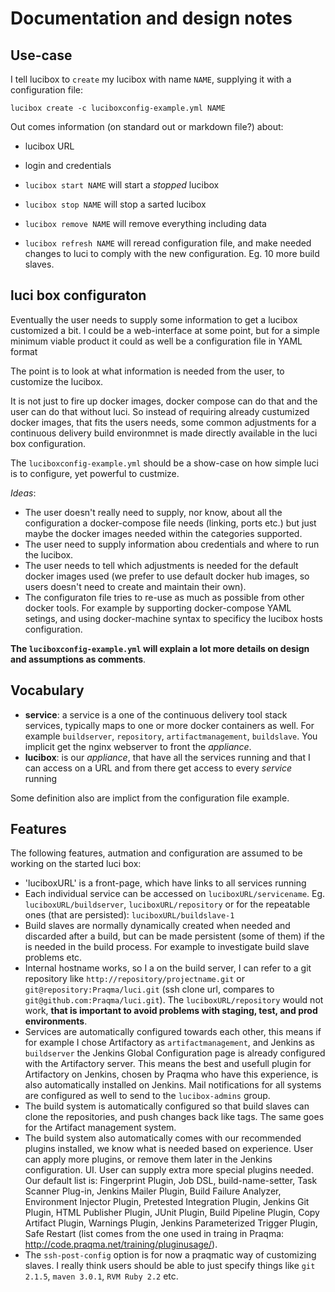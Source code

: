 # Documentation and design notes


## Use-case


I tell lucibox to `create` my lucibox with name `NAME`, supplying it with a configuration file:

	lucibox create -c luciboxconfig-example.yml NAME

Out comes information (on standard out or markdown file?) about:

* lucibox URL
* login and credentials


* `lucibox start NAME` will start a _stopped_ lucibox
* `lucibox stop NAME` will stop a sarted lucibox
* `lucibox remove NAME` will remove everything including data
* `lucibox refresh NAME` will reread configuration file, and make needed changes to luci to comply with the new configuration. Eg. 10 more build slaves.



## luci box configuraton

Eventually the user needs to supply some information to get a lucibox customized a bit. I could be a web-interface at some point, but for a simple minimum viable product it could as well be a configuration file in YAML format

The point is to look at what information is needed from the user, to customize the lucibox.

It is not just to fire up docker images, docker compose can do that and the user can do that without luci. So instead of requiring already custumized docker images, that fits the users needs, some common adjustments for a continuous delivery build environmnet is made directly available in the luci box configuration.

The `luciboxconfig-example.yml` should be a show-case on how simple luci is to configure, yet powerful to custmize. 

_Ideas_:

* The user doesn't really need to supply, nor know, about all the configuration a docker-compose file needs (linking, ports etc.) but just maybe the docker images needed within the categories supported.
* The user need to supply information abou credentials and where to run the lucibox.
* The user needs to tell which adjustments is needed for the default docker images used (we prefer to use default docker hub images, so users doesn't need to create and maintain their own).
* The configuraton file tries to re-use as much as possible from other docker tools. For example by supporting docker-compose YAML setings, and using docker-machine syntax to specificy the lucibox hosts configuration.

**The `luciboxconfig-example.yml` will explain a lot more details on design and assumptions as comments**.


## Vocabulary


* **service**: a service is a one of the continuous delivery tool stack services, typically maps to one or more docker containers as well. For example `buildserver`, `repository`, `artifactmanagement`, `buildslave`. You implicit get the nginx webserver to front the _appliance_.
* **lucibox**: is our _appliance_, that have all the services running and that I can access on a URL and from there get access to every _service_ running


Some definition also are implict from the configuration file example.


## Features

The following features, autmation and configuration are assumed to be working on the started luci box:

* 'luciboxURL' is a front-page, which have links to all services running
* Each individual service can be accessed on `luciboxURL/servicename`. Eg. `luciboxURL/buildserver`, `luciboxURL/repository` or for the repeatable ones (that are persisted): `luciboxURL/buildslave-1`
* Build slaves are normally dynamically created when needed and discarded after a build, but can be made persistent (some of them) if the is needed in the build process. For example to investigate build slave problems etc.
* Internal hostname works, so I a on the build server, I can refer to a git repository like `http://repository/projectname.git` or `git@repository:Praqma/luci.git` (ssh clone url, compares to `git@github.com:Praqma/luci.git`). The `luciboxURL/repository` would not work, **that is important to avoid problems with staging, test, and prod environments**.
* Services are automatically configured towards each other, this means if for example I chose Artifactory as `artifactmanagement`, and Jenkins as `buildserver` the Jenkins Global Configuration page is already configured with the Artifactory server. This means the best and usefull plugin for Artifactory on Jenkins, chosen by Praqma who have this experience, is also automatically installed on Jenkins. Mail notifications for all systems are configured as well to send to the `lucibox-admins` group.
* The build system is automatically configured so that build slaves can clone the repositories, and push changes back like tags. The same goes for the Artifact management system.
* The build system also automatically comes with our recommended plugins installed, we know what is needed based on experience. User can apply more plugins, or remove them later in the Jenkins configuration. UI. User can supply extra more special plugins needed. Our default list is: Fingerprint Plugin, Job DSL, build-name-setter, Task Scanner Plug-in, Jenkins Mailer Plugin, Build Failure Analyzer, Environment Injector Plugin, Pretested Integration Plugin, Jenkins Git Plugin, HTML Publisher Plugin, JUnit Plugin, Build Pipeline Plugin, Copy Artifact Plugin, Warnings Plugin, Jenkins Parameterized Trigger Plugin, Safe Restart (list comes from the one used in traing in Praqma: http://code.praqma.net/training/pluginusage/).
* The `ssh-post-config` option is for now a praqmatic way of customizing slaves. I really think users should be able to just specify things like `git 2.1.5`, `maven 3.0.1`, `RVM Ruby 2.2` etc.
